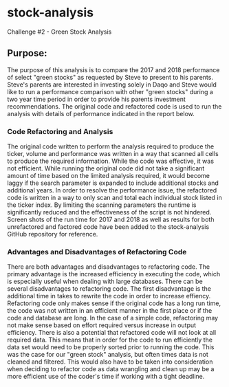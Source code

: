 # stock-analysis
Challenge #2 - Green Stock Analysis

## Purpose:

The purpose of this analysis is to compare the 2017 and 2018 performance of select "green stocks" as requested by Steve to present to his parents.  Steve's parents are interested in investing solely in Daqo and Steve would like to run a performance comparison with other "green stocks" during a two year time period in order to provide his parents investment recommendations.  The original code and refactored code is used to run the analysis with details of performance indicated in the report below.


### Code Refactoring and Analysis

The original code written to perform the analysis required to produce the ticker, volume and performance was written in a way that scanned all cells to produce the required information.  While the code was effective, it was not efficient.  While running the original code did not take a significant amount of time based on the limited analysis required, it would become laggy if the search parameter is expanded to include additional stocks and additional years.  In order to resolve the performance issue, the refactored code is written in a way to only scan and total each individual stock listed in the ticker index.  By limiting the scanning parameters the runtime is significantly reduced and the effectiveness of the script is not hindered.  Screen shots of the run time for 2017 and 2018 as well as results for both unrefactored and factored code have been added to the stock-analysis GitHub repository for reference.

### Advantages and Disadvantages of Refactoring Code

There are both advantages and disadvantages to refactoring code.  The primary advantage is the increased efficiency in executing the code, which is especially useful when dealing with large databases.  There can be several disadvantages to refactoring code.  The first disadvantage is the additional time in takes to rewrite the code in order to increase effiency.  Refactoring code only makes sense if the original code has a long run time, the code was not written in an efficient manner in the first place or if the code and database are long.  In the case of a simple code, refactoring may not make sense based on effort required versus increase in output efficiency.  There is also a potential that refactored code will not look at all required data.  This means that in order for the code to run efficiently the data set would need to be properly sorted prior to running the code.  This was the case for our "green stock" analysis, but often times data is not cleaned and filtered.  This would also have to be taken into consideration when deciding to refactor code as data wrangling and clean up may be a more efficient use of the coder's time if working with a tight deadline.
